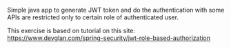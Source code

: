 Simple java app to generate JWT token and do the authentication with some APIs are restricted only to certain role of authenticated user.

This exercise is based on tutorial on this site: https://www.devglan.com/spring-security/jwt-role-based-authorization